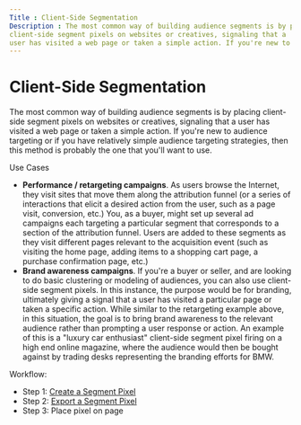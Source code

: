 ```yaml
---
Title : Client-Side Segmentation
Description : The most common way of building audience segments is by placing
client-side segment pixels on websites or creatives, signaling that a
user has visited a web page or taken a simple action. If you're new to
---
```



# Client-Side Segmentation



The most common way of building audience segments is by placing
client-side segment pixels on websites or creatives, signaling that a
user has visited a web page or taken a simple action. If you're new to
audience targeting or if you have relatively simple audience targeting
strategies, then this method is probably the one that you'll want to
use.

Use Cases

- **Performance / retargeting campaigns**. As users browse the Internet,
  they visit sites that move them along the attribution funnel (or a
  series of interactions that elicit a desired action from the user,
  such as a page visit, conversion, etc.) You, as a buyer, might set up
  several ad campaigns each targeting a particular segment that
  corresponds to a section of the attribution funnel. Users are added to
  these segments as they visit different pages relevant to the
  acquisition event (such as visiting the home page, adding items to a
  shopping cart page, a purchase confirmation page, etc.)
- **Brand awareness campaigns**. If you're a buyer or seller, and are
  looking to do basic clustering or modeling of audiences, you can also
  use client-side segment pixels. In this instance, the purpose would be
  for branding, ultimately giving a signal that a user has visited a
  particular page or taken a specific action. While similar to the
  retargeting example above, in this situation, the goal is to bring
  brand awareness to the relevant audience rather than prompting a user
  response or action. An example of this is a "luxury car enthusiast"
  client-side segment pixel firing on a high end online magazine, where
  the audience would then be bought against by trading desks
  representing the branding efforts for BMW.

Workflow:

- Step 1:
  <a href="create-a-segment-pixel.html" class="xref">Create a Segment
  Pixel</a>
- Step 2:
  <a href="export-a-segment-pixel.html" class="xref">Export a Segment
  Pixel</a>
- Step 3: Place pixel on page




